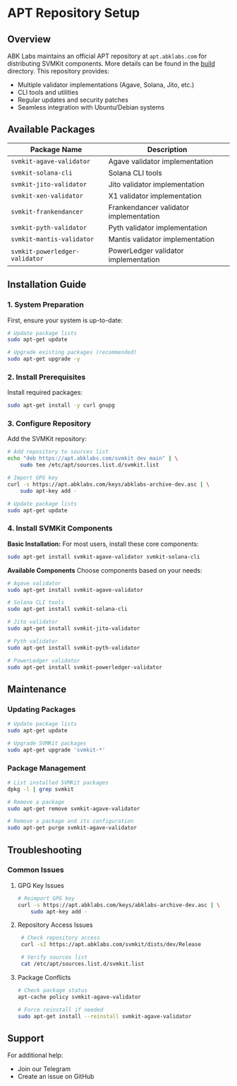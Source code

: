 # APT Repository Setup

## Overview

ABK Labs maintains an official APT repository at `apt.abklabs.com` for distributing SVMKit components. More details can be found in the [build](../build/) directory. This repository provides:

- Multiple validator implementations (Agave, Solana, Jito, etc.)
- CLI tools and utilities
- Regular updates and security patches
- Seamless integration with Ubuntu/Debian systems

## Available Packages

| Package Name                   | Description                          |
| ------------------------------ | ------------------------------------ |
| `svmkit-agave-validator`       | Agave validator implementation       |
| `svmkit-solana-cli`            | Solana CLI tools                     |
| `svmkit-jito-validator`        | Jito validator implementation        |
| `svmkit-xen-validator`         | X1 validator implementation          |
| `svmkit-frankendancer`         | Frankendancer validator implementation|
| `svmkit-pyth-validator`        | Pyth validator implementation        |
| `svmkit-mantis-validator`      | Mantis validator implementation      |
| `svmkit-powerledger-validator` | PowerLedger validator implementation |

## Installation Guide

### 1. System Preparation

First, ensure your system is up-to-date:

```bash
# Update package lists
sudo apt-get update

# Upgrade existing packages (recommended)
sudo apt-get upgrade -y
```

### 2. Install Prerequisites

Install required packages:

```bash
sudo apt-get install -y curl gnupg
```

### 3. Configure Repository

Add the SVMKit repository:

```bash
# Add repository to sources list
echo "deb https://apt.abklabs.com/svmkit dev main" | \
    sudo tee /etc/apt/sources.list.d/svmkit.list

# Import GPG key
curl -s https://apt.abklabs.com/keys/abklabs-archive-dev.asc | \
    sudo apt-key add -

# Update package lists
sudo apt-get update
```

### 4. Install SVMKit Components

**Basic Installation:**
For most users, install these core components:

```bash
sudo apt-get install svmkit-agave-validator svmkit-solana-cli
```

**Available Components**
Choose components based on your needs:

```bash
# Agave validator
sudo apt-get install svmkit-agave-validator

# Solana CLI tools
sudo apt-get install svmkit-solana-cli

# Jito validator
sudo apt-get install svmkit-jito-validator

# Pyth validator
sudo apt-get install svmkit-pyth-validator

# PowerLedger validator
sudo apt-get install svmkit-powerledger-validator
```

## Maintenance

### Updating Packages

```bash
# Update package lists
sudo apt-get update

# Upgrade SVMKit packages
sudo apt-get upgrade 'svmkit-*'
```

### Package Management

```bash
# List installed SVMKit packages
dpkg -l | grep svmkit

# Remove a package
sudo apt-get remove svmkit-agave-validator

# Remove a package and its configuration
sudo apt-get purge svmkit-agave-validator
```

## Troubleshooting

### Common Issues

1. GPG Key Issues

   ```bash
   # Reimport GPG key
   curl -s https://apt.abklabs.com/keys/abklabs-archive-dev.asc | \
       sudo apt-key add -
   ```

2. Repository Access Issues

   ```bash
    # Check repository access
    curl -sI https://apt.abklabs.com/svmkit/dists/dev/Release

    # Verify sources list
    cat /etc/apt/sources.list.d/svmkit.list
   ```

3. Package Conflicts

   ```bash
   # Check package status
   apt-cache policy svmkit-agave-validator

   # Force reinstall if needed
   sudo apt-get install --reinstall svmkit-agave-validator
   ```

## Support

For additional help:

- Join our Telegram
- Create an issue on GitHub
